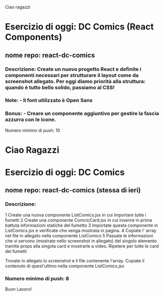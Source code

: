 Ciao ragazzi

# Esercizio di oggi: DC Comics (React Components)

## nome repo: react-dc-comics

### Descrizione: Create un nuovo progetto React e definite i componenti necessari per strutturare il layout come da screenshot allegato. Per oggi diamo priorità alla struttura: quando è tutto bello solido, passiamo al CSS!

### Note: - Il font utilizzato è Open Sans

### Bonus: - Creare un componente aggiuntivo per gestire la fascia azzurra con le icone.

Numero minimo di push: 10

# Ciao Ragazzi

# Esercizio di oggi: DC Comics

## nome repo: react-dc-comics (stessa di ieri)

### Descrizione:

1 Create una nuova componente ListComics.jsx in cui importare tutte i fumetti
2 Create una componente ComcicCard.jsx in cui inserire in prima battuta informazioni statiche del fumetto
3 Importate questa componente in ListComics.jsx e verificate che venga mostrata in pagina.
4 Copiate l' array nel file in allegato nella componente ListComics
5 Passate le informazioni che vi servono (mostrate nello screenshot in allegato) del singolo elemento tramite props alla singola card e mostrarle a video. Ripetere per tutte le card dei fumetti

Trovate in allegato lo screenshot e il file contenente l'array. Copiate il contenuto di quest'ultimo nella componente ListComics.jsx

### Numero minimo di push: 8

Buon Lavoro!